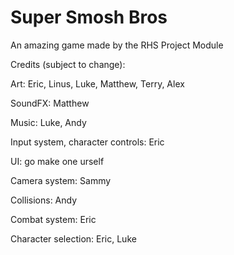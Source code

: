 # Super Smosh Bros

An amazing game made by the RHS Project Module

Credits (subject to change):

Art: Eric, Linus, Luke, Matthew, Terry, Alex

SoundFX: Matthew

Music: Luke, Andy

Input system, character controls: Eric

UI: go make one urself

Camera system: Sammy

Collisions: Andy

Combat system: Eric

Character selection: Eric, Luke
